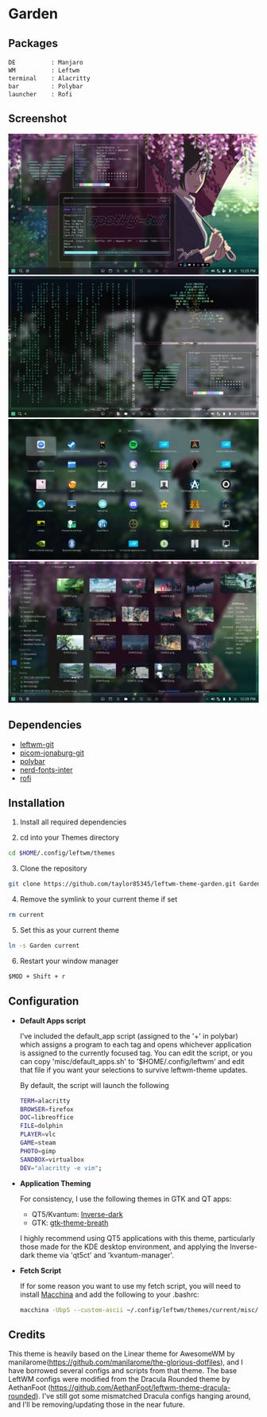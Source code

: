 # Garden

## Packages

```
DE          : Manjaro
WM          : Leftwm
terminal    : Alacritty
bar         : Polybar
launcher    : Rofi
```

## Screenshot

![Desktop](./images/desktop1.png)
![Desktop](./images/tile.png)
![Desktop](./images/app_menu.png)
![Desktop](./images/dolphin.png)

## Dependencies

- [leftwm-git](https://github.com/leftwm/leftwm)
- [picom-jonaburg-git](https://github.com/jonaburg/picom)
- [polybar](https://github.com/polybar/polybar)
- [nerd-fonts-inter](https://github.com/rsms/inter)
- [rofi](https://github.com/davatorium/rofi)

## Installation

1. Install all required dependencies

2. cd into your Themes directory

```BASH
cd $HOME/.config/leftwm/themes
```

3. Clone the repository

```BASH
git clone https://github.com/taylor85345/leftwm-theme-garden.git Garden
```

4. Remove the symlink to your current theme if set

```BASH
rm current
```
5. Set this as your current theme

```BASH
ln -s Garden current
```

6. Restart your window manager

```Default shortcut
$MOD + Shift + r
```

## Configuration
  + **Default Apps script**
    
    I've included the default_app script (assigned to the '+' in polybar) which assigns a program to each tag and opens whichever application is assigned to the currently focused tag. You can edit the script, or you can copy 'misc/default_apps.sh' to '$HOME/.config/leftwm' and edit that file if you want your selections to survive leftwm-theme updates.
  
    By default, the script will launch the following

    ```BASH
    TERM=alacritty
    BROWSER=firefox
    DOC=libreoffice
    FILE=dolphin
    PLAYER=vlc
    GAME=steam
    PHOTO=gimp
    SANDBOX=virtualbox
    DEV="alacritty -e vim";
    ```

  + **Application Theming**
    
    For consistency, I use the following themes in GTK and QT apps:
    
    - QT5/Kvantum: [Inverse-dark](https://github.com/yeyushengfan258/Inverse-dark-kde)
    - GTK: [gtk-theme-breath](https://github.com/manjaro/artwork-breath-gtk)

    I highly recommend using QT5 applications with this theme, particularly those made for the KDE desktop environment, and applying the Inverse-dark theme via 'qt5ct' and 'kvantum-manager'.
  
  + **Fetch Script**
    
    If for some reason you want to use my fetch script, you will need to install [Macchina](https://github.com/Macchina-CLI/macchina) and add the following to your .bashrc:

    ```BASH
    macchina -UbpS --custom-ascii ~/.config/leftwm/themes/current/misc/leaf.ascii --color blue --custom-ascii-color green
    ```

## Credits

This theme is heavily based on the Linear theme for AwesomeWM by manilarome(https://github.com/manilarome/the-glorious-dotfiles), and I have borrowed several configs and scripts from that theme. The base LeftWM configs were modified from the Dracula Rounded theme by AethanFoot (https://github.com/AethanFoot/leftwm-theme-dracula-rounded). I've still got some mismatched Dracula configs hanging around, and I'll be removing/updating those in the near future.

